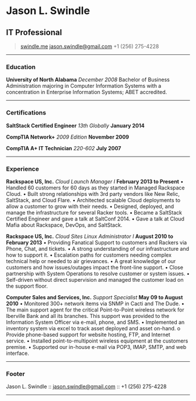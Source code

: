 # Jason L. Swindle
## IT Professional

> [swindle.me](http://swindle.me)
> [jason.swindle@gmail.com](mailto:jason.swindle@gmail.com)
> +1 (256) 275-4228

------

### Education

**University of North Alabama** *December 2008*
    Bachelor of Business Administration majoring in Computer Information Systems with a concentration in Enterprise Information Systems; ABET accredited.

------

### Certifications

**SaltStack Certified Engineer** *13th Globally* __January 2014__

**CompTIA Network+** *2009 Edition* __November 2009__

**CompTIA A+ IT Technician** *220-602* __July 2007__

------

### Experience

**Rackspace US, Inc.** *Cloud Launch Manager I* __February 2013 to Present__
    &bull; Handled 60 customers for 60 days as they started in Managed Rackspace Cloud.
    &bull; Built strong relationships with 3rd party vendors like New Relic, SaltStack, and Cloud Flare.
    &bull; Architected scalable Cloud deployments to allow a customer to grow with their needs.
    &bull; Designed, deployed, and manage the infrastructure for several Racker tools.
    &bull; Became a SaltStack Certified Engineer and gave a talk at SaltConf 2014.
    &bull; Gave a talk at Cloud Mafia about Rackspace, DevOps, and SaltStack.

**Rackspace US, Inc.** *Cloud Sites Linux Administrator I* __August 2010 to February 2013__
    &bull; Providing Fanatical Support to customers and Rackers via Phone, Chat, and tickets.
    &bull; A strong understanding of our infrastructure and how to support it.
    &bull; Escalation paths for customers needing complex technical help or needed to air grievances.
    &bull; A great knowledge of our customers and how issues/outages impact the front-line support.
    &bull; Close partnership with System Operations to resolve customer or system issues.
    &bull; Self-driven without direct supervision and managed the customer load on the support floor.

**Computer Sales and Services, Inc.** *Support Specialist* __May 09 to August 2010__
    &bull; Monitored 300+ network items via SNMP in Cacti and The Dude.
    &bull; The main support agent for the critical Point-to-Point wireless network for Iberville Bank and all its branches. This support was provided to the Information System Officer via e-mail, phone, and SMS.
    &bull; Implemented an inventory system via excel to track asset deployed and asset on-hand. o Provide phone-based support for website hosting, FTP, and Internet service.
    &bull; Installed point-to-multipoint wireless equipment at the customers premise.
    &bull; Supported our in-house e-mail via POP3, IMAP, SMTP, and web interface.

------

### Footer

Jason L. Swindle :: [jason.swindle@gmail.com](mailto:jason.swindle@gmail.com) :: +1 (256) 275-4228

------
